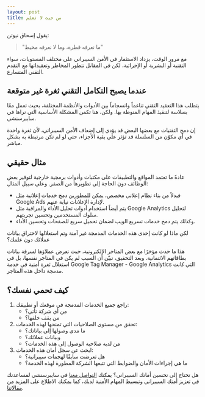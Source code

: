 ```yaml
---
layout: post
title: من حيث لا تعلم
---
```


يقول إسحاق نيوتن:
>"ما نعرفه قطرة، وما لا نعرفه محيط"

مع مرور الوقت، يزداد الاستثمار في الأمن السيبراني على مختلف المستويات، سواء التقنية أو البشرية أو الإجرائية، لكن في المقابل تتطور المخاطر وتعقيداتها مع التقدم التقني المتسارع.

## عندما يصبح التكامل التقني ثغرة غير متوقعة

يتطلب هذا التعقيد التقني تناغماً وانسجاماً بين الأدوات والأنظمة المختلفة، بحيث تعمل معًا بسلاسة لتنفيذ المهام المنوطة بها. ولكن، هنا تكمن المشكلة الأساسية التي نراها في سايبرسنشي.

إن دمج التقنيات مع بعضها البعض قد يؤدي إلى إضعاف الأمن السيبراني، لأن ثغرة واحدة في أي مكوّن من السلسلة قد تؤثر على بقية الأجزاء، حتى لو لم تكن مرتبطة به بشكل مباشر.


## مثال حقيقي

عادةً ما تعتمد المواقع والتطبيقات على مكتبات وأدوات برمجية خارجية لتوفير بعض الوظائف دون الحاجة إلى تطويرها من الصفر. وعلى سبيل المثال:
*  فبدلاً من بناء نظام إعلاني مخصص، يمكن للمطورين دمج خدمات إعلانية مثل Google Ads لإدارة الإعلانات نيابة عنهم.
*  يتم أيضاً استخدام أدوات تحليل الأداء والمراقبة مثل Google Analytics لتحليل سلوك المستخدمين وتحسين تجربتهم.
*  وكذلك يتم دمج خدمات تسريع الويب لضمان تحميل سريع للصفحات وتحسين الأداء.

لكن ماذا لو كانت إحدى هذه الخدمات المدمجة غير آمنة وتم استغلالها لاختراق بيانات عملائك دون علمك؟

هذا ما حدث مؤخرًا مع بعض المتاجر الإلكترونية، حيث تعرض عملاؤها لسرقة بيانات بطاقاتهم الائتمانية. وبعد التحقيق، تبيّن أن السبب لم يكن في المتاجر نفسها، بل في استغلال ثغرة أمنية في خدمة Google Tag Manager - Google Analytics التي كانت مدمجة داخل هذه المتاجر.

## كيف تحمي نفسك؟

1.  راجع جميع الخدمات المدمجة في موقعك أو تطبيقك:
	* من أي شركة تأتي؟
	* من يقف خلفها؟
2.  تحقق من مستوى الصلاحيات التي تمنحها لهذه الخدمات:
	* ما مدى وصولها إلى بياناتك؟
	*  وبيانات عملائك؟
    * من لديه صلاحية الوصول إلى هذه الخدمات؟
3.  ابحث عن سجل أمان هذه الخدمات:
	* هل تعرضت سابقًا لهجمات سيبرانية؟
	* ما هي إجراءات الأمان والضوابط التي تتبعها الشركة المطورة لهذه الخدمة؟


 هل تحتاج إلى تحسين أمانك السيبراني؟
يمكنك [التواصل معنا](https://www.cybersenshi.com/pages/contact/) في سايبرسنشي لمساعدتك في تعزيز أمنك السيبراني وتبسيط المهام الأمنية لديك، كما يمكنك الاطلاع على المزيد من [مقالاتنا](https://blog.cybersenshi.com/).


